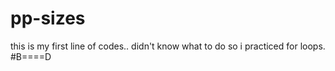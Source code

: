 # pp-sizes
this is my first line of codes.. didn't know what to do so i practiced for loops.
#B====D
